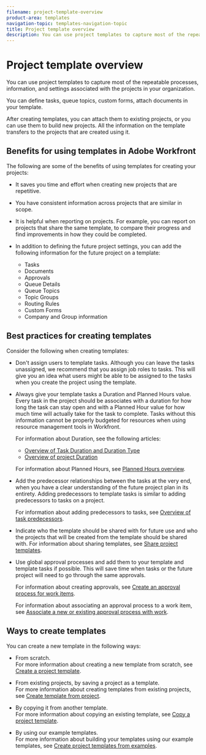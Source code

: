 ```yaml
---
filename: project-template-overview
product-area: templates
navigation-topic: templates-navigation-topic
title: Project template overview
description: You can use project templates to capture most of the repeatable processes, information, and settings associated with the projects in your organization.
---
```


# Project template overview

You can use project templates to capture most of the repeatable processes, information, and settings associated with the projects in your organization.

You can define tasks, queue topics, custom forms, attach documents in your template.

After creating templates, you can attach them to existing projects, or you can use them to build new projects. All the information on the template transfers to the projects that are created using it.

## Benefits for using templates in Adobe Workfront

The following are some of the benefits of using templates for creating your projects:

* It saves you time and effort when creating new projects that are repetitive.
* You have consistent information across projects that are similar in scope.
* It is helpful when reporting on projects. For example, you can report on projects that share the same template, to compare their progress and find improvements in how they could be completed. 
* In addition to defining the future project settings, you can add the following information for the future project on a template:

  * Tasks
  * Documents
  * Approvals
  * Queue Details
  * Queue Topics
  * Topic&nbsp;Groups
  * Routing Rules
  * Custom&nbsp;Forms
  * Company and Group information

## Best practices for creating templates

Consider the following when creating templates:

* Don't assign users to template tasks.&nbsp;Although you can leave the tasks unassigned, we recommend that you assign job roles to tasks. This will give you an idea what users might be able to be assigned to the tasks when you create the project using the template.
* Always give your template tasks a Duration and Planned Hours value. Every task in the project should be associates with a duration for how long the task can stay open and with a Planned Hour value for how much time will actually take for the task to complete. Tasks without this information cannot be properly budgeted for resources when using resource management tools in Workfront.

  For information about Duration, see the following articles:

  * [Overview of Task Duration and Duration Type](../../../manage-work/tasks/taskdurtn/task-duration-and-duration-type.md) 
  * [Overview of project Duration](../../../manage-work/projects/planning-a-project/project-duration.md)

  For information about Planned Hours, see [Planned Hours overview](../../../manage-work/tasks/task-information/planned-hours.md).

* Add the predecessor relationships between the tasks at the very end, when you have a clear understanding of the future project plan in its entirety. Adding predecessors to template tasks is similar to adding predecessors to tasks on a project.

  For information about adding predecessors to tasks, see [Overview of task predecessors](../../../manage-work/tasks/use-prdcssrs/predecessors-overview.md).

* Indicate who the template should be shared with for future use and who the projects that will be created from the template should be shared with. For information about sharing templates, see [Share project templates](../../../manage-work/projects/create-and-manage-templates/share-project-template.md).
* Use global approval processes and add them to your template and template tasks if possible. This will save time when tasks or the future project will need to go through the same approvals.

  For information about creating approvals, see [Create an approval process for work items](../../../administration-and-setup/customize-workfront/configure-approval-milestone-processes/create-approval-processes.md).

  For information about associating an approval process to a work item, see [Associate a new or existing approval process with work](../../../review-and-approve-work/manage-approvals/associate-approval-with-work.md).

## Ways to create templates

You can create a new template in the following ways:

* From scratch.  
  For more information about creating a new template from scratch, see [Create a project template](../../../manage-work/projects/create-and-manage-templates/create-template.md).

* From existing projects, by saving a project as a template.  
  For more information about creating templates from existing projects, see [Create template from project](../../../manage-work/projects/create-and-manage-templates/create-template-from-project.md).

* By copying it from another template.  
  For more information about copying an existing template, see [Copy a project template](../../../manage-work/projects/create-and-manage-templates/copy-template.md).

* By using our example templates.   
  For more information about building your templates using our example templates, see [Create project templates from examples](../../../manage-work/projects/create-and-manage-templates/create-templates-from-examples.md).

